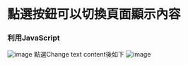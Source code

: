 <h1>點選按鈕可以切換頁面顯示內容</h1>
<h3>利用JavaScript</h3>

![image](https://github.com/user-attachments/assets/9707b93e-ddf7-434d-8a73-551153edabb9)
點選Change text content後如下
![image](https://github.com/user-attachments/assets/489bb2af-0da7-45e7-849d-edf5af194521)
